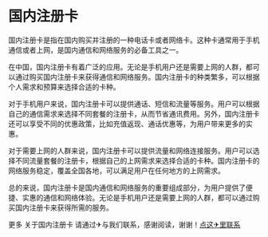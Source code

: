 # 国内注册卡

国内注册卡是指在国内购买并注册的一种电话卡或者网络卡。这种卡通常用于手机通信或者上网，是国内通信和网络服务的必备工具之一。

在中国，国内注册卡有着广泛的应用。无论是手机用户还是需要上网的人群，都可以通过购买国内注册卡来获得通信和网络服务。国内注册卡的种类繁多，可以根据个人需求和预算来选择合适的卡种。

对于手机用户来说，国内注册卡可以提供通话、短信和流量等服务。用户可以根据自己的通信需求来选择不同套餐的注册卡，从而节省通讯费用。另外，国内注册卡还可以享受不同的优惠政策，比如充值返现、通话优惠等，为用户带来更多的实惠。

对于需要上网的人群来说，国内注册卡可以提供流量和网络连接服务。用户可以选择不同流量套餐的注册卡，根据自己的上网需求来选择合适的卡种。国内注册卡的网络服务稳定，覆盖全国各地，可以满足用户在任何地方的上网需求。

总的来说，国内注册卡是国内通信和网络服务的重要组成部分，为用户提供了便捷、实惠的通信和网络体验。无论是手机用户还是需要上网的人群，都可以通过购买国内注册卡来获得所需的服务。

更多 关于国内注册卡 请通过✈与我们联系，感谢阅读，谢谢！[点这✈里联系](https://ads.k02.cc)